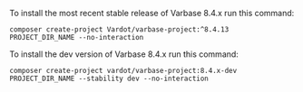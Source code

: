 To install the most recent stable release of Varbase 8.4.x run this command:

```
composer create-project Vardot/varbase-project:^8.4.13 PROJECT_DIR_NAME --no-interaction
```

To install the dev version of Varbase 8.4.x run this command:

```
composer create-project vardot/varbase-project:8.4.x-dev PROJECT_DIR_NAME --stability dev --no-interaction
```



